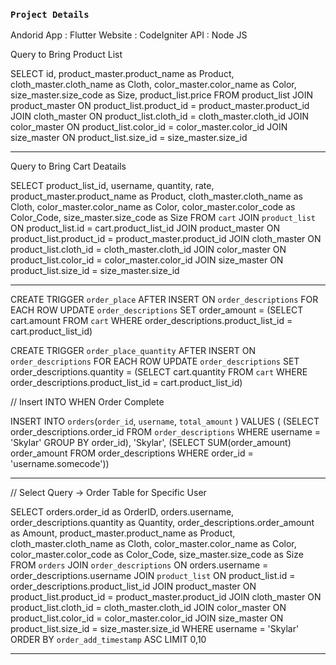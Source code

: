 ### `Project Details`

Andorid App : Flutter
Website : CodeIgniter
API : Node JS 

Query to Bring Product List

SELECT id, product_master.product_name as Product, cloth_master.cloth_name as Cloth, color_master.color_name as Color, size_master.size_code as Size, product_list.price 
FROM product_list 
JOIN product_master ON product_list.product_id = product_master.product_id 
JOIN cloth_master ON product_list.cloth_id = cloth_master.cloth_id 
JOIN color_master ON product_list.color_id = color_master.color_id 
JOIN size_master ON product_list.size_id = size_master.size_id

-----------------------------------------------

Query to Bring Cart Deatails

SELECT 
product_list_id,
username,
quantity,
rate,
product_master.product_name as Product,
cloth_master.cloth_name as Cloth,
color_master.color_name as Color,
color_master.color_code as Color_Code,
size_master.size_code as Size
FROM `cart` 
JOIN `product_list` ON product_list.id = cart.product_list_id
JOIN product_master ON product_list.product_id = product_master.product_id 
JOIN cloth_master ON product_list.cloth_id = cloth_master.cloth_id 
JOIN color_master ON product_list.color_id = color_master.color_id 
JOIN size_master ON product_list.size_id = size_master.size_id

----------------------------------------------

CREATE TRIGGER `order_place` AFTER INSERT ON `order_descriptions`
 FOR EACH ROW UPDATE `order_descriptions` SET order_amount = (SELECT cart.amount FROM `cart` WHERE order_descriptions.product_list_id = cart.product_list_id)

CREATE TRIGGER `order_place_quantity` AFTER INSERT ON `order_descriptions`
 FOR EACH ROW UPDATE `order_descriptions` SET order_descriptions.quantity = (SELECT cart.quantity FROM `cart` WHERE order_descriptions.product_list_id = cart.product_list_id)


// Insert INTO WHEN Order Complete 

INSERT INTO `orders`(`order_id`, `username`, `total_amount` ) VALUES ( (SELECT order_descriptions.order_id FROM `order_descriptions` WHERE username = 'Skylar' GROUP BY order_id), 'Skylar', (SELECT SUM(order_amount) order_amount FROM order_descriptions WHERE order_id = 'username.somecode'))

----------------------------------------------

// Select Query -> Order Table for Specific User

SELECT 
orders.order_id as OrderID,
orders.username,
order_descriptions.quantity as Quantity,
order_descriptions.order_amount as Amount,
product_master.product_name as Product,
cloth_master.cloth_name as Cloth,
color_master.color_name as Color,
color_master.color_code as Color_Code,
size_master.size_code as Size 
FROM `orders` 
JOIN `order_descriptions` ON orders.username = order_descriptions.username 
JOIN `product_list` ON product_list.id = order_descriptions.product_list_id 
JOIN product_master ON product_list.product_id = product_master.product_id 
JOIN cloth_master ON product_list.cloth_id = cloth_master.cloth_id 
JOIN color_master ON product_list.color_id = color_master.color_id 
JOIN size_master ON product_list.size_id = size_master.size_id 
WHERE username = 'Skylar'
ORDER BY `order_add_timestamp` 
ASC LIMIT 0,10

------------------------------------------------------